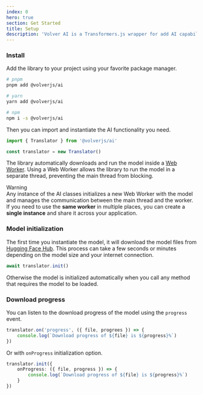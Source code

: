 ```yaml
---
index: 0
hero: true
section: Get Started
title: Setup
description: 'Volver AI is a Transformers.js wrapper for add AI capabilities to your web applications in a simple way with multithreading support.'
---
```


### Install

Add the library to your project using your favorite package manager.

```bash
# pnpm
pnpm add @volverjs/ai

# yarn
yarn add @volverjs/ai

# npm
npm i -s @volverjs/ai
```

Then you can import and instantiate the AI functionality you need.

```typescript
import { Translator } from '@volverjs/ai'

const translator = new Translator()
```

The library automatically downloads and run the model inside a [Web Worker](https://developer.mozilla.org/en-US/docs/Web/API/Worker).
Using a Web Worker allows the library to run the model in a separate thread, preventing the main thread from blocking.

<div class="vv-alert vv-alert--callout vv-alert--warning mb-lg">
  <div class="vv-alert__header">
    <div class="vv-alert__title">Warning</div>
  </div>
  <div class="vv-alert__content">Any instance of the AI classes initializes a new Web Worker with the model and manages the communication between the main thread and the worker. If you need to use the <strong>same worker</strong> in multiple places, you can create a <strong>single instance</strong> and share it across your application.</div>
</div>

### Model initialization

The first time you instantiate the model, it will download the model files from [Hugging Face Hub](https://huggingface.co/docs/hub/index). This process can take a few seconds or minutes depending on the model size and your internet connection.

```typescript
await translator.init()
```

Otherwise the model is initialized automatically when you call any method that requires the model to be loaded.

### Download progress

You can listen to the download progress of the model using the `progress` event.

```typescript
translator.on('progress', ({ file, progrees }) => {
    console.log(`Download progress of ${file} is ${progress}%`)
})
```

Or with `onProgress` initialization option.

```typescript
translator.init({
    onProgress: ({ file, progress }) => {
        console.log(`Download progress of ${file} is ${progress}%`)
    }
})
```

